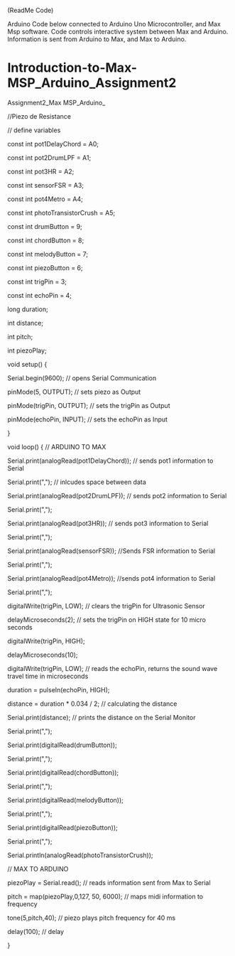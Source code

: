 (ReadMe Code)

Arduino Code below connected to Arduino Uno Microcontroller, and Max Msp software. Code controls interactive system between Max and Arduino. Information is sent from Arduino to Max, and Max to Arduino. 



# Introduction-to-Max-MSP_Arduino_Assignment2
Assignment2_Max MSP_Arduino_

//Piezo de Resistance


// define variables

const int pot1DelayChord = A0;     

const int pot2DrumLPF = A1; 

const int pot3HR = A2;    

const int sensorFSR = A3;

const int pot4Metro = A4;

const int photoTransistorCrush = A5;

const int drumButton = 9;

const int chordButton = 8;

const int melodyButton = 7;

const int piezoButton = 6;

const int trigPin = 3;

const int echoPin = 4;

long duration;

int distance;

int pitch;

int piezoPlay;



void setup() {

  Serial.begin(9600); // opens Serial Communication
  
  pinMode(5, OUTPUT); // sets piezo as Output
  
  pinMode(trigPin, OUTPUT); // sets the trigPin as Output
  
  pinMode(echoPin, INPUT); // sets the echoPin as Input
  
}



void loop() {
  // ARDUINO TO MAX
  
  Serial.print(analogRead(pot1DelayChord)); // sends pot1 information to Serial

  Serial.print(","); // inlcudes space between data

  Serial.print(analogRead(pot2DrumLPF)); // sends pot2 information to Serial

  Serial.print(",");

  Serial.print(analogRead(pot3HR)); // sends pot3 information to Serial

  Serial.print(",");
  
  Serial.print(analogRead(sensorFSR)); //Sends FSR information to Serial

  Serial.print(",");

  Serial.print(analogRead(pot4Metro)); //sends pot4 information to Serial

  Serial.print(",");
   
  digitalWrite(trigPin, LOW);   // clears the trigPin for Ultrasonic Sensor
  
  delayMicroseconds(2);   // sets the trigPin on HIGH state for 10 micro seconds

  digitalWrite(trigPin, HIGH);
  
  delayMicroseconds(10);
  
  digitalWrite(trigPin, LOW);   // reads the echoPin, returns the sound wave travel time in microseconds

  duration = pulseIn(echoPin, HIGH);
  
  distance = duration * 0.034 / 2; // calculating the distance

  Serial.print(distance); // prints the distance on the Serial Monitor

  Serial.print(",");

  Serial.print(digitalRead(drumButton));

  Serial.print(",");

  Serial.print(digitalRead(chordButton));

  Serial.print(",");

  Serial.print(digitalRead(melodyButton));

  Serial.print(",");

  Serial.print(digitalRead(piezoButton));

  Serial.print(",");

  Serial.println(analogRead(photoTransistorCrush));
  

 // MAX TO ARDUINO
  
  piezoPlay = Serial.read(); // reads information sent from Max to Serial
  
   
  pitch = map(piezoPlay,0,127, 50, 6000); // maps midi information to frequency
  
  
  tone(5,pitch,40); // piezo plays pitch frequency for 40 ms 

  
  delay(100); // delay
  
}
  

 
